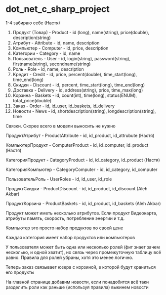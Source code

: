 dot_net_c_sharp_project
=======================
1-4 забираю себе (Настя)

1. Продукт (Товар)    - Product              -  id (long), name(string), price(double), description(string)
2. Атрибут            - Attribute            -  id, name, description
3. Компьютер          - Computer             -  id, price, description
4. Категории          - Category             -  id, name
5. Пользователь       - User                 -  id, login(string), password(string), firstname(string), secondname(string)
6. Роль               - Role                 -  id, name, description
7. Кредит             - Credit               -  id, price, percent(double), time_start(long), time_end(long)
8. Скидки             - Discount             -  id, percent, time_start(long), time_end(long)
9. Доставка           - Delivery             -  id, address(string), price, time_max(long)
10. Корзина           - Baskets              -  id, count(int), time(long), status(ENUM), total_price(double)
11. Заказ             - Order                -  id, id_user, id_baskets, id_delivery
12. Новости			  - News                 -  id, shortdescription(string), longdescription(string), time


Связки. Скорее всего в модели выносить не нужно

ПродуктАтрибут     - ProductAttribute     -  id, id_product, id_attrubute (Настя)

КомпьютерПродукт   - ComputerProduct      -  id, id_computer, id_product (Настя)

КатегорияПродукт   - CategoryProduct      -  id, id_category, id_product  (Настя)

КатегорияКомпьютер - CategoryComputer     -  id, id_category, id_computer

ПользовательРоль   - UserRoles            -  id, id_user, id_role

ПродуктСкидки      - ProductDiscount      -  id, id_product, id_discount (Aleh Akbar)

ПродуктКорзина     - ProductBaskets       -  id, id_product, id_baskets (Aleh Akbar)


Продукт может иметь несколько атрибутов. Если продукт Видеокарта, атрибуты память, скорость, потребление энергии и т.д.

Компьютер это просто набор продуктов по своей цене

Каждая категория имеет набор продуктов или компьютеров

У пользователя может быть одна или несколько ролей (фиг знает зачем несколько, и одной хватит), но связь через промежуточную таблицу всё равно. Правила для ролей убраны, хотя это менее логично.

Теперь заказ связывает юзера с корзиной, в которой будут храниться его продукты

На главной странице добавим новости, если понадобится всё таки разделить роли как раньше (используя правила) выкинем новости


